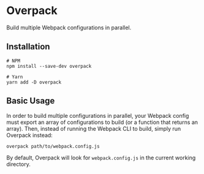 # Overpack

Build multiple Webpack configurations in parallel.

## Installation

```
# NPM
npm install --save-dev overpack

# Yarn
yarn add -D overpack
```

## Basic Usage

In order to build multiple configurations in parallel, your Webpack config must export an array of configurations to
build (or a function that returns an array).
Then, instead of running the Webpack CLI to build, simply run Overpack instead:

```
overpack path/to/webpack.config.js
``` 

By default, Overpack will look for `webpack.config.js` in the current working directory.
